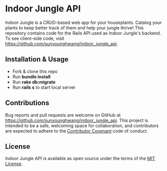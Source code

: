 # Indoor Jungle API

Indoor Jungle is a CRUD-based web app for your houseplants. Catalog your plants to keep better track of them and help your jungle thrive! This repository contains code for the Rails API used as Indoor Jungle's backend. To see client-side code, visit https://github.com/sunyounghwang/indoor_jungle_api.

## Installation & Usage

* Fork & clone this repo
* Run **bundle install**
* Run **rake db:migrate**
* Run **rails s** to start local server

## Contributions

Bug reports and pull requests are welcome on GitHub at https://github.com/sunyounghwang/indoor_jungle_api. This project is intended to be a safe, welcoming space for collaboration, and contributors are expected to adhere to the [Contributor Covenant](http://contributor-covenant.org) code of conduct.

## License

Indoor Jungle API is available as open source under the terms of the [MIT License](https://opensource.org/licenses/MIT).
